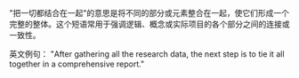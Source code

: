 "把一切都结合在一起"的意思是将不同的部分或元素整合在一起，使它们形成一个完整的整体。这个短语常用于强调逻辑、概念或实际项目的各个部分之间的连接或一致性。

英文例句：
"After gathering all the research data, the next step is to tie it all together in a comprehensive report."